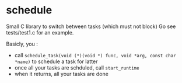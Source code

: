 # schedule

Small C library to switch between tasks (which must not block)
Go see tests/test1.c for an example.

Basicly, you :

- call ``schedule_task(void (*)(void *) func, void *arg, const char *name)`` to schedule a task for latter
- once all your tasks are schduled, call ``start_runtime``
- when it returns, all your tasks are done
